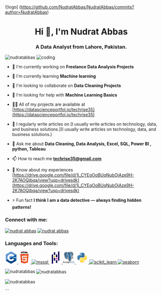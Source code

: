 ![logo] (https://github.com/NudratAbbas/NudratAbbas/commits?author=NudratAbbas)<h1 align="center">Hi 👋, I'm Nudrat Abbas</h1>
<h3 align="center">A Data Analyst from Lahore, Pakistan.</h3>

<img align="right" alt="coding" width="400" src="https://user-images.githubusercontent.com/55389276/140866485-8fb1c876-9a8f-4d6a-98dc-08c4981eaf70.gif">

<p align="left"> <img src="https://komarev.com/ghpvc/?username=nudratabbas&label=Profile%20views&color=0e75b6&style=flat" alt="nudratabbas" /> </p>

- 🔭 I'm currently working on **Freelance Data Analysis Projects**

- 🌱 I'm currently learning **Machine learning**

- 👯 I'm looking to collaborate on **Data Cleaning Projects**

- 🤝 I'm looking for help with **Machine Learning Basics**

- 👨‍💻 All of my projects are available at [https://datascienceportfol.io/techrise35](https://datascienceportfol.io/techrise35)

- 📝 I regularly write articles on [I usually write articles on technology, data, and business solutions.](I usually write articles on technology, data, and business solutions.)

- 💬 Ask me about **Data Cleaning, Data Analysis, Excel, SQL, Power BI , python, Tableau**

- 📫 How to reach me **techrise35@gmail.com**

- 📄 Know about my experiences [https://drive.google.com/file/d/1j_CYEgOoBUqNubOjAze9H-2K7AOQjbqa/view?usp=drivesdk](https://drive.google.com/file/d/1j_CYEgOoBUqNubOjAze9H-2K7AOQjbqa/view?usp=drivesdk)

- ⚡ Fun fact **I think I am a data detective — always finding hidden patterns!**

<h3 align="left">Connect with me:</h3>
<p align="left">
<a href="https://linkedin.com/in/nudrat abbas" target="blank"><img align="center" src="https://raw.githubusercontent.com/rahuldkjain/github-profile-readme-generator/master/src/images/icons/Social/linked-in-alt.svg" alt="nudrat abbas" height="30" width="40" /></a>
<a href="https://kaggle.com/nudrat abbas" target="blank"><img align="center" src="https://raw.githubusercontent.com/rahuldkjain/github-profile-readme-generator/master/src/images/icons/Social/kaggle.svg" alt="nudrat abbas" height="30" width="40" /></a>
</p>

<h3 align="left">Languages and Tools:</h3>
<p align="left"> <a href="https://www.w3schools.com/cpp/" target="_blank" rel="noreferrer"> <img src="https://raw.githubusercontent.com/devicons/devicon/master/icons/cplusplus/cplusplus-original.svg" alt="cplusplus" width="40" height="40"/> </a> <a href="https://www.w3.org/html/" target="_blank" rel="noreferrer"> <img src="https://raw.githubusercontent.com/devicons/devicon/master/icons/html5/html5-original-wordmark.svg" alt="html5" width="40" height="40"/> </a> <a href="https://www.microsoft.com/en-us/sql-server" target="_blank" rel="noreferrer"> <img src="https://www.svgrepo.com/show/303229/microsoft-sql-server-logo.svg" alt="mssql" width="40" height="40"/> </a> <a href="https://pandas.pydata.org/" target="_blank" rel="noreferrer"> <img src="https://raw.githubusercontent.com/devicons/devicon/2ae2a900d2f041da66e950e4d48052658d850630/icons/pandas/pandas-original.svg" alt="pandas" width="40" height="40"/> </a> <a href="https://www.postgresql.org" target="_blank" rel="noreferrer"> <img src="https://raw.githubusercontent.com/devicons/devicon/master/icons/postgresql/postgresql-original-wordmark.svg" alt="postgresql" width="40" height="40"/> </a> <a href="https://www.python.org" target="_blank" rel="noreferrer"> <img src="https://raw.githubusercontent.com/devicons/devicon/master/icons/python/python-original.svg" alt="python" width="40" height="40"/> </a> <a href="https://scikit-learn.org/" target="_blank" rel="noreferrer"> <img src="https://upload.wikimedia.org/wikipedia/commons/0/05/Scikit_learn_logo_small.svg" alt="scikit_learn" width="40" height="40"/> </a> <a href="https://seaborn.pydata.org/" target="_blank" rel="noreferrer"> <img src="https://seaborn.pydata.org/_images/logo-mark-lightbg.svg" alt="seaborn" width="40" height="40"/> </a> </p>

<p><img align="left" src="https://github-readme-stats.vercel.app/api/top-langs?username=nudratabbas&show_icons=true&locale=en&layout=compact" alt="nudratabbas" /></p>

<p>&nbsp;<img align="center" src="https://github-readme-stats.vercel.app/api?username=nudratabbas&show_icons=true&locale=en" alt="nudratabbas" /></p>

<p><img align="center" src="https://github-readme-streak-stats.herokuapp.com/?user=nudratabbas&" alt="nudratabbas" /></p>
```
